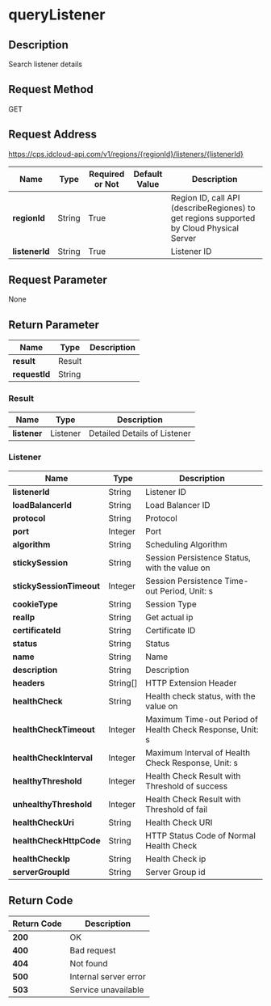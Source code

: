 # queryListener


## Description
Search listener details

## Request Method
GET

## Request Address
https://cps.jdcloud-api.com/v1/regions/{regionId}/listeners/{listenerId}

|Name|Type|Required or Not|Default Value|Description|
|---|---|---|---|---|
|**regionId**|String|True| |Region ID, call API (describeRegiones) to get regions supported by Cloud Physical Server|
|**listenerId**|String|True| |Listener ID|

## Request Parameter
None


## Return Parameter
|Name|Type|Description|
|---|---|---|
|**result**|Result| |
|**requestId**|String| |

### Result
|Name|Type|Description|
|---|---|---|
|**listener**|Listener|Detailed Details of Listener|
### Listener
|Name|Type|Description|
|---|---|---|
|**listenerId**|String|Listener ID|
|**loadBalancerId**|String|Load Balancer ID|
|**protocol**|String|Protocol|
|**port**|Integer|Port|
|**algorithm**|String|Scheduling Algorithm|
|**stickySession**|String|Session Persistence Status, with the value on|off|
|**stickySessionTimeout**|Integer|Session Persistence Time-out Period, Unit: s|
|**cookieType**|String|Session Type|
|**realIp**|String|Get actual ip|
|**certificateId**|String|Certificate ID|
|**status**|String|Status|
|**name**|String|Name|
|**description**|String|Description|
|**headers**|String[]|HTTP Extension Header|
|**healthCheck**|String|Health check status, with the value on|off|
|**healthCheckTimeout**|Integer|Maximum Time-out Period of Health Check Response, Unit: s|
|**healthCheckInterval**|Integer|Maximum Interval of Health Check Response, Unit: s|
|**healthyThreshold**|Integer|Health Check Result with Threshold of success|
|**unhealthyThreshold**|Integer|Health Check Result with Threshold of fail|
|**healthCheckUri**|String|Health Check URI|
|**healthCheckHttpCode**|String|HTTP Status Code of Normal Health Check|
|**healthCheckIp**|String|Health Check ip|
|**serverGroupId**|String|Server Group id|

## Return Code
|Return Code|Description|
|---|---|
|**200**|OK|
|**400**|Bad request|
|**404**|Not found|
|**500**|Internal server error|
|**503**|Service unavailable|
